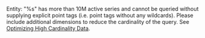 Entity: \"%s\" has more than 10M active series and cannot be queried without supplying
explicit point tags (i.e. point tags without any wildcards).
Please include additional dimensions to reduce the cardinality of the query. See [Optimizing 
High Cardinality Data](https://docs.wavefront.com/cardinality.html#optimizing-high-cardinality-data).